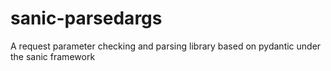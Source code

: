 # sanic-parsedargs
A request parameter checking and parsing library based on pydantic under the sanic framework
